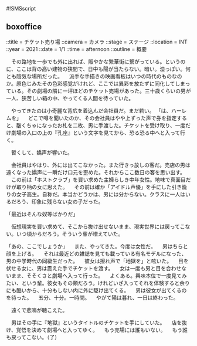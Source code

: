 #!SMSscript

## boxoffice

::title = チケット売り場
::camera = カメラ
::stage = ステージ
::location = INT
::year = 2021
::date = 1/1
::time = afternoon
::outline = 概要

　その路地を一歩でも外に出れば、賑やかな繁華街に繋がっている。というのに、ここは背の高い建物の狭間で、日中も陽が当たらない。暗い。湿っぽい。何とも陰気な場所だった。
　派手な手描きの映画看板はいつの時代のものなのか。原色じみたその色彩感覚がけれど、ここでは異彩を放たずに同化してしまっている。その劇場の隣に一坪ほどのチケット売場があった。三十歳くらいの男が一人、狭苦しい箱の中、やってくる人間を待っていた。

　やってきたのは小奇麗な背広を着込んだ会社員だ。まだ若い。
「は、ハーレムを」
　どこで噂を聞いたのか、その会社員はやや上ずった声で券を指定すると、皺くちゃになったお札を二枚、男に手渡した。チケットを受け取り、一度だけ劇場の入口の上の『孔座』という文字を見てから、恐る恐る中へと入って行く。

　暫くして、嬌声が響いた。

　会社員はやはり、外には出てこなかった。また行きっ放しの客だ。売店の男は遠くなった嬌声に一瞬だけ口元を歪めた。それからここ数日の客を思い出す。
　この前は「ホストクラブ」を買い求めた主婦らしき中年女性。地味で真面目だけが取り柄の女に思えた。
　その前は確か「アイドル声優」を手にした引き籠りの女子高生。自称だ。本当かどうかは、男には分からない。クラスに一人はいるだろう、印象に残らない女の子だった。

「最近はそんな奴等ばかりだ」

　仮想現実を買い求めて、そこから抜け出せないまま、現実世界には戻ってこない。いつ頃からだろう。そういう輩が増えていた。

「あの、ここでしょうか」
　また、やってきた。今度は女性だ。
　男はちらと顔を上げる。
　それは最近どの雑誌を見ても載っている有名モデルになった、男の中学時代の同級生だった。
　彼女は擦れ声で「地獄を」と呟いた。
　目を伏せる女に、男は震えた手でチケットを渡す。
　女は一度も男と目を合わせないまま、そそくさと劇場へ入って行った。
　よくある。興味本位で一度見てみたい、という輩。彼女もその類だろう。けれどいざ入ってそれを体験すると余りにも酷いから、十分もしない内に外に駆け出てくる。
　男は彼女が出てくるのを待った。
　五分、十分。一時間。
　やがて陽は暮れ、一日は終わった。

　遠くで悲鳴が聴こえた。

　男はその手に『地獄』というタイトルのチケットを手にしていた。
　店を抜け、覚悟を決めて劇場へと入ってゆく。
　もう売場には誰もいない。
　もう誰も戻ってこない。（了）



